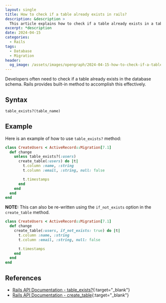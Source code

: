 ```yaml
---
layout: single
title: How to check if a table already exists in rails?
description: &description >
  This article explains how to check if a table already exists in a table in rails.
excerpt: *description
date: 2024-04-15
categories:
  - Rails
tags:
  - Database
  - Migration
header:
  og_image: /assets/images/opengraph/2024-04-15-how-to-check-if-a-table-already-exists-in-rails.png
---
```


Developers often need to check if a table already exists in the database schema.
Rails provides built-in method to accomplish this effectively.

## Syntax

```ruby
table_exists?(table_name)
```

## Example

Here is an example of how to use `table_exists?` method:

```ruby
class CreateUsers < ActiveRecord::Migration[7.1]
  def change
    unless table_exists?(:users)
      create_table(:users) do |t|
        t.column :name, :string
        t.column :email, :string, null: false

        t.timestamps
      end
    end
  end
end
```

**NOTE:** This can also be re-written using the `if_not_exists` option in the `create_table` method.

```ruby
class CreateUsers < ActiveRecord::Migration[7.1]
  def change
    create_table(:users, if_not_exists: true) do |t|
      t.column :name, :string
      t.column :email, :string, null: false

      t.timestamps
    end
  end
end
```

## References

- [Rails API Documentation - table_exists?](https://api.rubyonrails.org/classes/ActiveRecord/ConnectionAdapters/SchemaStatements.html#method-i-table_exists-3F){:target="_blank"}
- [Rails API Documentation - create_table](https://api.rubyonrails.org/classes/ActiveRecord/ConnectionAdapters/SchemaStatements.html#method-i-create_table){:target="_blank"}
